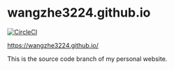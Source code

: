 # wangzhe3224.github.io
[![CircleCI](https://circleci.com/gh/wangzhe3224/wangzhe3224.github.io/tree/hexo-source.svg?style=svg)](https://circleci.com/gh/wangzhe3224/wangzhe3224.github.io/tree/hexo-source)

https://wangzhe3224.github.io/

This is the source code branch of my personal website. 
